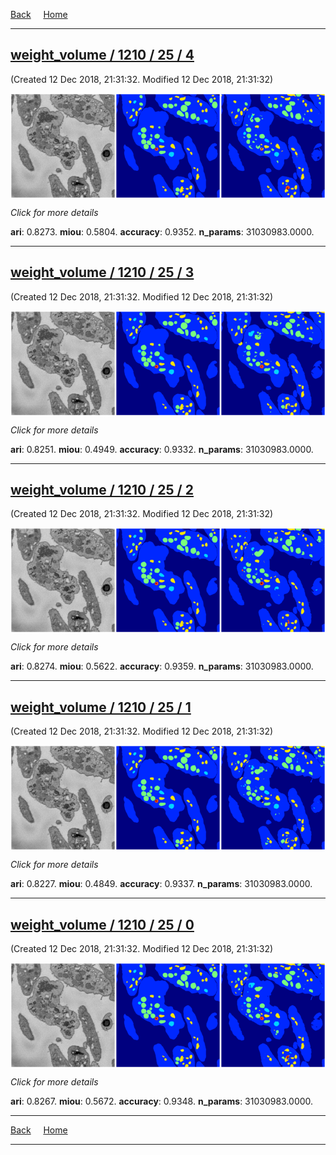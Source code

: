 
[Back](..)&nbsp;&nbsp;&nbsp;&nbsp;&nbsp;[Home](leapmanlab.github.io/snapshots)

---

<div class="thumbnail"><a href="4"><h2>weight_volume / 1210 / 25 / 4</h2></a><p>(Created 12 Dec 2018, 21:31:32. Modified 12 Dec 2018, 21:31:32)
</p><a href="4"><img src="4/media/summary.png" align="center"></a><p>
<i>Click for more details</i>
</p></div>

**ari**: 0.8273. **miou**: 0.5804. **accuracy**: 0.9352. **n_params**: 31030983.0000. 

---

<div class="thumbnail"><a href="3"><h2>weight_volume / 1210 / 25 / 3</h2></a><p>(Created 12 Dec 2018, 21:31:32. Modified 12 Dec 2018, 21:31:32)
</p><a href="3"><img src="3/media/summary.png" align="center"></a><p>
<i>Click for more details</i>
</p></div>

**ari**: 0.8251. **miou**: 0.4949. **accuracy**: 0.9332. **n_params**: 31030983.0000. 

---

<div class="thumbnail"><a href="2"><h2>weight_volume / 1210 / 25 / 2</h2></a><p>(Created 12 Dec 2018, 21:31:32. Modified 12 Dec 2018, 21:31:32)
</p><a href="2"><img src="2/media/summary.png" align="center"></a><p>
<i>Click for more details</i>
</p></div>

**ari**: 0.8274. **miou**: 0.5622. **accuracy**: 0.9359. **n_params**: 31030983.0000. 

---

<div class="thumbnail"><a href="1"><h2>weight_volume / 1210 / 25 / 1</h2></a><p>(Created 12 Dec 2018, 21:31:32. Modified 12 Dec 2018, 21:31:32)
</p><a href="1"><img src="1/media/summary.png" align="center"></a><p>
<i>Click for more details</i>
</p></div>

**ari**: 0.8227. **miou**: 0.4849. **accuracy**: 0.9337. **n_params**: 31030983.0000. 

---

<div class="thumbnail"><a href="0"><h2>weight_volume / 1210 / 25 / 0</h2></a><p>(Created 12 Dec 2018, 21:31:32. Modified 12 Dec 2018, 21:31:32)
</p><a href="0"><img src="0/media/summary.png" align="center"></a><p>
<i>Click for more details</i>
</p></div>

**ari**: 0.8267. **miou**: 0.5672. **accuracy**: 0.9348. **n_params**: 31030983.0000. 

---

[Back](..)&nbsp;&nbsp;&nbsp;&nbsp;&nbsp;[Home](leapmanlab.github.io/snapshots)

---